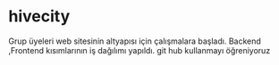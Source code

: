 # hivecity
Grup üyeleri web sitesinin altyapısı için çalışmalara başladı.
Backend ,Frontend kısımlarının iş dağılımı yapıldı.
git hub kullanmayı öğreniyoruz

